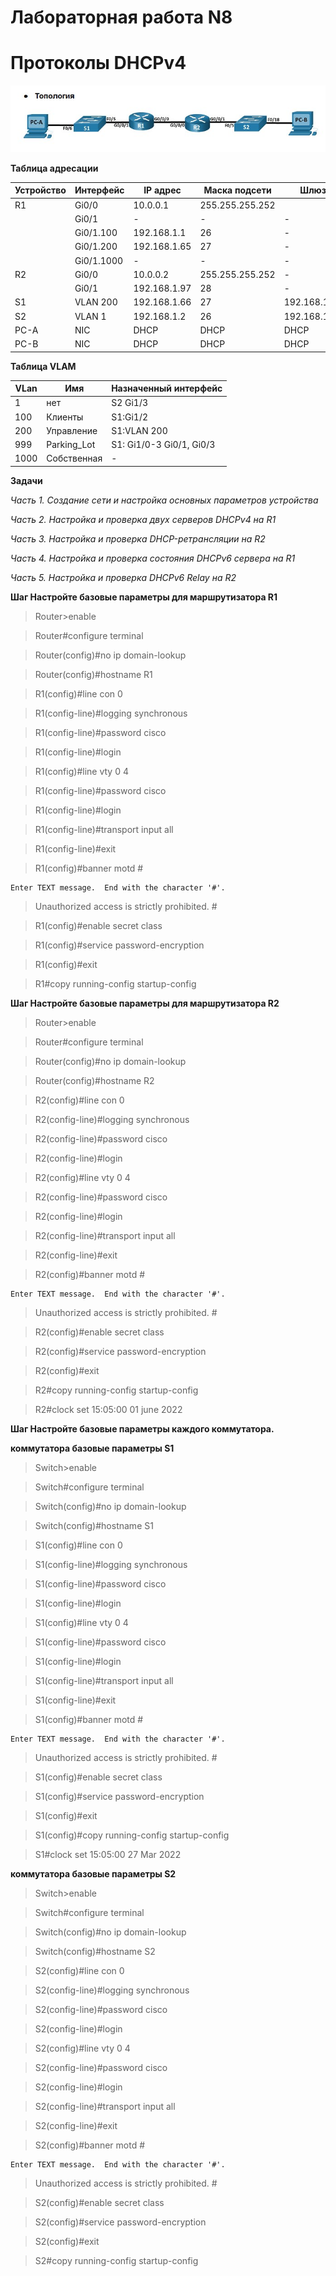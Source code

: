 # Лабораторная работа N8
# Протоколы DHCPv4

![](https://github.com/netdoms/repozit/blob/main/labs_otus/lab_18/1.jpg "")

**Таблица адресации**

|Устройство|Интерфейс|IP адрес |Маска подсети|Шлюз|
|------|----------|------------|-------------|-------|
| R1   | Gi0/0    |10.0.0.1    |255.255.255.252|
|      | Gi0/1    |-           |-              |-            |
|      |Gi0/1.100 |192.168.1.1 |26             |-            |
|      |Gi0/1.200 |192.168.1.65|27             |-            |
|      |Gi0/1.1000|-           |-              |-            |
| R2   |Gi0/0     |10.0.0.2    |255.255.255.252|-            |
|      |Gi0/1     |192.168.1.97|28             |-            |
| S1   |VLAN 200  |192.168.1.66|27             |192.168.1.65 |
| S2   |VLAN 1    |192.168.1.2 |26             |192.168.1.1  |
| PC-A |NIC       |DHCP       |DHCP            |DHCP         |
| PC-B |NIC       |DHCP       |DHCP            |DHCP         |

**Таблица VLAM**

|VLan|Имя |Назначенный интерфейс|
|------|--------------|---------|
| 1    | нет       |S2 Gi1/3    |
|100   |Клиенты    |S1:Gi1/2    |
|200   |Управление |S1:VLAN 200 |
|999   |Parking_Lot |S1: Gi1/0-3 Gi0/1, Gi0/3 |
|1000  |Собственная  |-|

**Задачи**

*Часть 1. Создание сети и настройка основных параметров устройства*

*Часть 2. Настройка и проверка двух серверов DHCPv4 на R1*

*Часть 3. Настройка и проверка DHCP-ретрансляции на R2*

*Часть 4. Настройка и проверка состояния DHCPv6 сервера на R1*

*Часть 5. Настройка и проверка DHCPv6 Relay на R2*

**Шаг Настройте базовые параметры для маршрутизатора R1**

> Router>enable 

> Router#configure terminal

> Router(config)#no ip domain-lookup

> Router(config)#hostname R1

> R1(config)#line con 0

> R1(config-line)#logging synchronous

> R1(config-line)#password cisco

> R1(config-line)#login

> R1(config)#line vty 0 4

> R1(config-line)#password cisco

> R1(config-line)#login

> R1(config-line)#transport input all

> R1(config-line)#exit

> R1(config)#banner motd #

    Enter TEXT message.  End with the character '#'.

> Unauthorized access is strictly prohibited. #

> R1(config)#enable secret class

> R1(config)#service password-encryption

> R1(config)#exit

> R1#copy running-config startup-config



**Шаг Настройте базовые параметры для маршрутизатора R2**

> Router>enable 

> Router#configure terminal

> Router(config)#no ip domain-lookup

> Router(config)#hostname R2

> R2(config)#line con 0

> R2(config-line)#logging synchronous

> R2(config-line)#password cisco

> R2(config-line)#login

> R2(config)#line vty 0 4

> R2(config-line)#password cisco

> R2(config-line)#login

> R2(config-line)#transport input all

> R2(config-line)#exit

> R2(config)#banner motd #

    Enter TEXT message.  End with the character '#'.

> Unauthorized access is strictly prohibited. #

> R2(config)#enable secret class

> R2(config)#service password-encryption

> R2(config)#exit

> R2#copy running-config startup-config

> R2#clock set 15:05:00 01 june 2022

**Шаг Настройте базовые параметры каждого коммутатора.**

**коммутатора базовые параметры S1**

> Switch>enable 

> Switch#configure terminal

> Switch(config)#no ip domain-lookup

> Switch(config)#hostname S1

> S1(config)#line con 0

> S1(config-line)#logging synchronous

> S1(config-line)#password cisco

> S1(config-line)#login

> S1(config)#line vty 0 4

> S1(config-line)#password cisco

> S1(config-line)#login

> S1(config-line)#transport input all

> S1(config-line)#exit

> S1(config)#banner motd #

    Enter TEXT message.  End with the character '#'.

> Unauthorized access is strictly prohibited. # 

> S1(config)#enable secret class

> S1(config)#service password-encryption

> S1(config)#exit

> S1(config)#copy running-config startup-config

> S1#clock set 15:05:00 27 Mar 2022

**коммутатора базовые параметры S2**

> Switch>enable 

> Switch#configure terminal

> Switch(config)#no ip domain-lookup

> Switch(config)#hostname S2

> S2(config)#line con 0

> S2(config-line)#logging synchronous

> S2(config-line)#password cisco

> S2(config-line)#login

> S2(config)#line vty 0 4

> S2(config-line)#password cisco

> S2(config-line)#login

> S2(config-line)#transport input all

> S2(config-line)#exit

> S2(config)#banner motd #

    Enter TEXT message.  End with the character '#'.

> Unauthorized access is strictly prohibited. # 

> S2(config)#enable secret class

> S2(config)#service password-encryption

> S2(config)#exit

> S2#copy running-config startup-config

